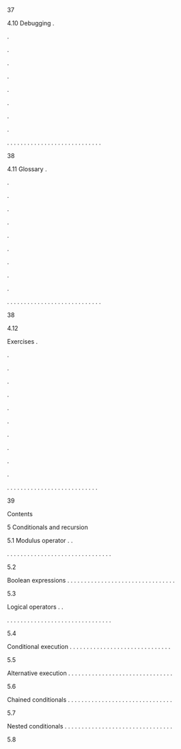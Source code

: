 37

4.10 Debugging .

.

.

.

.

.

.

.

.

. . . . . . . . . . . . . . . . . . . . . . . . . . . .

38

4.11 Glossary .

.

.

.

.

.

.

.

.

.

. . . . . . . . . . . . . . . . . . . . . . . . . . . .

38

4.12

Exercises .

.

.

.

.

.

.

.

.

.

.

. . . . . . . . . . . . . . . . . . . . . . . . . . .

39

Contents

5 Conditionals and recursion

5.1 Modulus operator . .

. . . . . . . . . . . . . . . . . . . . . . . . . . . . . . .

5.2

Boolean expressions . . . . . . . . . . . . . . . . . . . . . . . . . . . . . . . .

5.3

Logical operators . .

. . . . . . . . . . . . . . . . . . . . . . . . . . . . . . .

5.4

Conditional execution . . . . . . . . . . . . . . . . . . . . . . . . . . . . . .

5.5

Alternative execution . . . . . . . . . . . . . . . . . . . . . . . . . . . . . . .

5.6

Chained conditionals . . . . . . . . . . . . . . . . . . . . . . . . . . . . . . .

5.7

Nested conditionals . . . . . . . . . . . . . . . . . . . . . . . . . . . . . . . .

5.8
